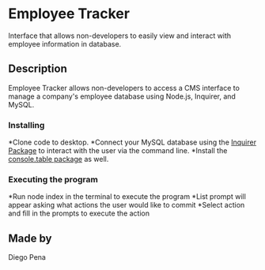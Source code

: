 # Employee Tracker

Interface that allows non-developers to easily view and interact with employee information in database.

## Description

Employee Tracker allows non-developers to access a CMS interface to manage a company's employee database using Node.js, Inquirer, and MySQL.

### Installing

*Clone code to desktop. 
*Connect your MySQL database using the [Inquirer Package](https://www.npmjs.com/package/inquirer/v/8.2.4) to interact with the user via the command line.
*Install the [console.table package](https://www.npmjs.com/package/console.table) as well.

### Executing the program

*Run node index in the terminal to execute the program
*List prompt will appear asking what actions the user would like to commit
*Select action and fill in the prompts to execute the action

## Made by

Diego Pena
